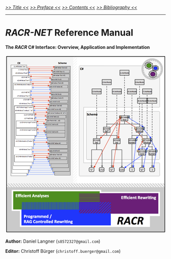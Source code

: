 _[>> Title <<](title.md) [>> Preface <<](synopsis.md) [>> Contents <<](contents.md) [>> Bibliography <<](bibliography.md)_
___

# _RACR-NET_ Reference Manual

#### The _RACR_ C# Interface: Overview, Application and Implementation

![title](figures/title.png)

**Author:** Daniel Langner (`s8572327@gmail.com`)

**Editor:** Christoff Bürger (`christoff.buerger@gmail.com`)
